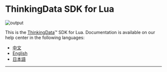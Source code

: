 # ThinkingData SDK for Lua
![output](https://user-images.githubusercontent.com/53337625/205621683-ed9b97ef-6a52-4903-a2c0-a955dddebb7d.png)

This is the [ThinkingData](https://www.thinkingdata.cn)™ SDK for Lua. Documentation is available on our help center in the following languages:

- [中文](https://docs.thinkingdata.cn/ta-manual/latest/installation/installation_menu/server_sdk/lua_sdk_installation/lua_sdk_installation.html)
- [English](https://docs.thinkingdata.cn/ta-manual/latest/en/99oQ5UeGzK09DWfPCaQwCg/installation/server_sdk/lua_sdk_installation/lua_sdk_installation.html)
- [日本語](https://docs.thinkingdata.io/ta-manual/v4.0/ja/installation/installation_menu/server_sdk/lua_sdk_installation/lua_sdk_installation.html)
---
